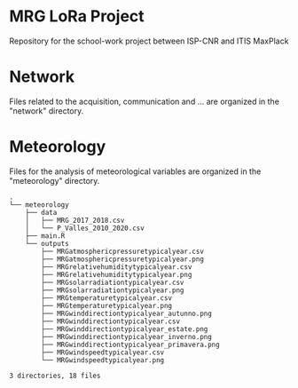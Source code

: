 # MRG LoRa Project
Repository for the school-work project between ISP-CNR and ITIS MaxPlack 

# Network
Files related to the acquisition, communication and ... are organized in the "network" directory. 

# Meteorology
Files for the analysis of meteorological variables are organized in the "meteorology" directory.
```
.
└── meteorology
    ├── data
    │   ├── MRG_2017_2018.csv
    │   └── P_Valles_2010_2020.csv
    ├── main.R
    └── outputs
        ├── MRGatmosphericpressuretypicalyear.csv
        ├── MRGatmosphericpressuretypicalyear.png
        ├── MRGrelativehumiditytypicalyear.csv
        ├── MRGrelativehumiditytypicalyear.png
        ├── MRGsolarradiationtypicalyear.csv
        ├── MRGsolarradiationtypicalyear.png
        ├── MRGtemperaturetypicalyear.csv
        ├── MRGtemperaturetypicalyear.png
        ├── MRGwinddirectiontypicalyear_autunno.png
        ├── MRGwinddirectiontypicalyear.csv
        ├── MRGwinddirectiontypicalyear_estate.png
        ├── MRGwinddirectiontypicalyear_inverno.png
        ├── MRGwinddirectiontypicalyear_primavera.png
        ├── MRGwindspeedtypicalyear.csv
        └── MRGwindspeedtypicalyear.png

3 directories, 18 files
```
